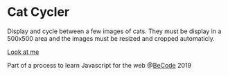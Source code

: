 # Cat Cycler

Display and cycle between a few images of cats. They must be display in a
500x500 area and the images must be resized and cropped automaticly.

[Look at me](https://scalajeremy.github.io/js-web-1-5/)

Part of a process to learn Javascript for the web @[BeCode](http://becode.org) 2019

